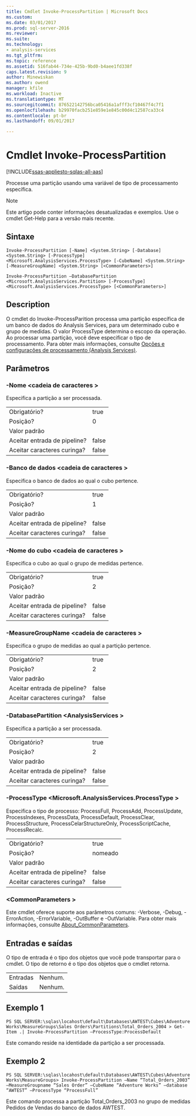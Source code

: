 ```yaml
---
title: Cmdlet Invoke-ProcessPartition | Microsoft Docs
ms.custom: 
ms.date: 03/01/2017
ms.prod: sql-server-2016
ms.reviewer: 
ms.suite: 
ms.technology:
- analysis-services
ms.tgt_pltfrm: 
ms.topic: reference
ms.assetid: 516fab44-734e-425b-9bd0-b4aee1fd338f
caps.latest.revision: 9
author: Minewiskan
ms.author: owend
manager: kfile
ms.workload: Inactive
ms.translationtype: MT
ms.sourcegitcommit: 876522142756bca05416a1afff3cf10467f4c7f1
ms.openlocfilehash: b29970facb251e859e1e845c00d4c12587ca33c4
ms.contentlocale: pt-br
ms.lasthandoff: 09/01/2017

---
```

# <a name="invoke-processpartition-cmdlet"></a>Cmdlet Invoke-ProcessPartition

[!INCLUDE[ssas-appliesto-sqlas-all-aas](../../includes/ssas-appliesto-sqlas-all-aas.md)]

  Processe uma partição usando uma variável de tipo de processamento específica.  

>[!NOTE] 
>Este artigo pode conter informações desatualizadas e exemplos. Use o cmdlet Get-Help para a versão mais recente.
  
## <a name="syntax"></a>Sintaxe  
 `Invoke-ProcessPartition [-Name] <System.String> [-Database] <System.String> [-ProcessType] <Microsoft.AnalysisServices.ProcessType> [-CubeName] <System.String> [-MeasureGroupName] <System.String> [<CommonParameters>]`  
  
 `Invoke-ProcessPartition –DatabasePartition <Microsoft.AnalysisServices.Partition> [-ProcessType] <Microsoft.AnalysisServices.ProcessType> [<CommonParameters>]`  
  
## <a name="description"></a>Description  
 O cmdlet do Invoke-ProcessParition processa uma partição específica de um banco de dados do Analysis Services, para um determinado cubo e grupo de medidas. O valor ProcessType determina o escopo da operação. Ao processar uma partição, você deve especificar o tipo de processamento. Para obter mais informações, consulte [Opções e configurações de processamento &#40;Analysis Services&#41;](../../analysis-services/multidimensional-models/processing-options-and-settings-analysis-services.md).  
  
## <a name="parameters"></a>Parâmetros  
  
### <a name="-name-string"></a>-Nome \<cadeia de caracteres >  
 Especifica a partição a ser processada.  
  
|||  
|-|-|  
|Obrigatório?|true|  
|Posição?|0|  
|Valor padrão||  
|Aceitar entrada de pipeline?|false|  
|Aceitar caracteres curinga?|false|  
  
### <a name="-database-string"></a>-Banco de dados \<cadeia de caracteres >  
 Especifica o banco de dados ao qual o cubo pertence.  
  
|||  
|-|-|  
|Obrigatório?|true|  
|Posição?|1|  
|Valor padrão||  
|Aceitar entrada de pipeline?|false|  
|Aceitar caracteres curinga?|false|  
  
### <a name="-cubename-string"></a>-Nome do cubo \<cadeia de caracteres >  
 Especifica o cubo ao qual o grupo de medidas pertence.  
  
|||  
|-|-|  
|Obrigatório?|true|  
|Posição?|2|  
|Valor padrão||  
|Aceitar entrada de pipeline?|false|  
|Aceitar caracteres curinga?|false|  
  
### <a name="-measuregroupname-string"></a>-MeasureGroupName \<cadeia de caracteres >  
 Especifica o grupo de medidas ao qual a partição pertence.  
  
|||  
|-|-|  
|Obrigatório?|true|  
|Posição?|2|  
|Valor padrão||  
|Aceitar entrada de pipeline?|false|  
|Aceitar caracteres curinga?|false|  
  
### <a name="-databasepartition-microsoftanalysisservicespartition"></a>-DatabasePartition \<AnalysisServices >  
 Especifica a partição a ser processada.  
  
|||  
|-|-|  
|Obrigatório?|true|  
|Posição?|2|  
|Valor padrão||  
|Aceitar entrada de pipeline?|false|  
|Aceitar caracteres curinga?|false|  
  
### <a name="-processtype-microsoftanalysisservicesprocesstype"></a>-ProcessType \<Microsoft.AnalysisServices.ProcessType >  
 Especifica o tipo de processo: ProcessFull, ProcessAdd, ProcessUpdate, ProcessIndexes, ProcessData, ProcessDefault, ProcessClear, ProcessStructure, ProcessCelarStructureOnly, ProcessScriptCache, ProcessRecalc.  
  
|||  
|-|-|  
|Obrigatório?|true|  
|Posição?|nomeado|  
|Valor padrão||  
|Aceitar entrada de pipeline?|false|  
|Aceitar caracteres curinga?|false|  
  
### <a name="commonparameters"></a>\<CommonParameters >  
 Este cmdlet oferece suporte aos parâmetros comuns: -Verbose, -Debug, -ErrorAction, -ErrorVariable, -OutBuffer e -OutVariable. Para obter mais informações, consulte [About_CommonParameters](http://go.microsoft.com/fwlink/?linkID=227825).  
  
## <a name="inputs-and-outputs"></a>Entradas e saídas  
 O tipo de entrada é o tipo dos objetos que você pode transportar para o cmdlet. O tipo de retorno é o tipo dos objetos que o cmdlet retorna.  
  
|||  
|-|-|  
|Entradas|Nenhum.|  
|Saídas|Nenhum.|  
  
## <a name="example-1"></a>Exemplo 1  
 `PS SQL SERVER:\sqlas\locahost\default\Databases\AWTEST\Cubes\Adventure Works\MeasureGroups\Sales Orders\Partitions\Total_Orders_2004 > Get-Item .| Invoke-ProcessPartition –ProcessType:ProcessDefault`  
  
 Este comando reside na identidade da partição a ser processada.  
  
## <a name="example-2"></a>Exemplo 2  
 `PS SQL SERVER:\sqlas\locahost\default\Databases\AWTEST\Cubes\Adventure Works\MeasureGroups> Invoke-ProcessPartition –Name “Total_Orders_2003” –MeasureGroupname “Sales Order” –CubeName “Adventure Works” –database “AWTEST” –ProcessType “ProcessFull”`  
  
 Este comando processa a partição Total_Orders_2003 no grupo de medidas Pedidos de Vendas do banco de dados AWTEST.  
  
  
  

